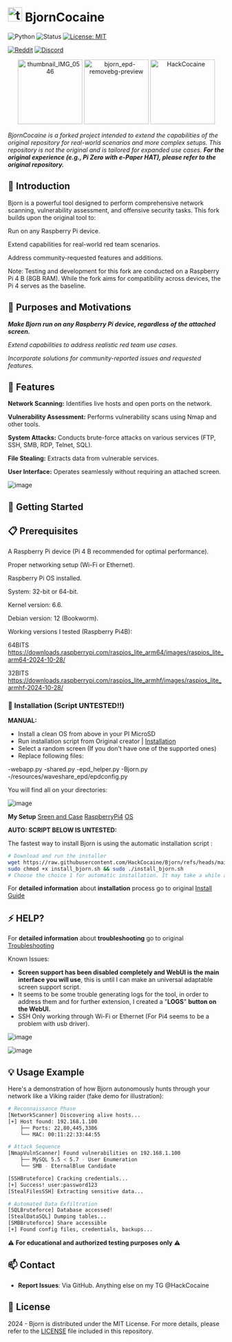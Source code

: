 

# <img src="https://github.com/user-attachments/assets/3d1e6d0d-d89e-473e-bc2e-d65b9d7c8e77" alt="thumbnail_IMG_0546" width="33"> BjornCocaine

![Python](https://img.shields.io/badge/Python-3776AB?logo=python&logoColor=fff)
![Status](https://img.shields.io/badge/Status-Development-blue.svg)
[![License: MIT](https://img.shields.io/badge/License-MIT-yellow.svg)](https://opensource.org/licenses/MIT)

[![Reddit](https://img.shields.io/badge/Reddit-Bjorn__CyberViking-orange?style=for-the-badge&logo=reddit)](https://www.reddit.com/r/Bjorn_CyberViking)
[![Discord](https://img.shields.io/badge/Discord-Join%20Us-7289DA?style=for-the-badge&logo=discord)](https://discord.com/invite/B3ZH9taVfT)

<p align="center">
  <img src="https://github.com/user-attachments/assets/c5eb4cc1-0c3d-497d-9422-1614651a84ab" alt="thumbnail_IMG_0546" width="150">
  <img src="https://github.com/user-attachments/assets/1b490f07-f28e-4418-8d41-14f1492890c6" alt="bjorn_epd-removebg-preview" width="150">
    <img src="https://github.com/user-attachments/assets/3d1e6d0d-d89e-473e-bc2e-d65b9d7c8e77" alt="HackCocaine" width="150">

</p>

*BjornCocaine is a forked project intended to extend the capabilities of the original repository for real-world scenarios and more complex setups. This repository is not the original and is tailored for expanded use cases.
**For the original experience (e.g., Pi Zero with e-Paper HAT), please refer to the original repository.***


## 📄 Introduction

Bjorn is a powerful tool designed to perform comprehensive network scanning, vulnerability assessment, and offensive security tasks. This fork builds upon the original tool to:

Run on any Raspberry Pi device.

Extend capabilities for real-world red team scenarios.

Address community-requested features and additions.

Note: Testing and development for this fork are conducted on a Raspberry Pi 4 B (8GB RAM). While the fork aims for compatibility across devices, the Pi 4 serves as the baseline.


## 🌟 Purposes and Motivations

***Make Bjorn run on any Raspberry Pi device, regardless of the attached screen.***

*Extend capabilities to address realistic red team use cases.*

*Incorporate solutions for community-reported issues and requested features.*


## 🌟 Features

**Network Scanning:** Identifies live hosts and open ports on the network.

**Vulnerability Assessment:** Performs vulnerability scans using Nmap and other tools.

**System Attacks:** Conducts brute-force attacks on various services (FTP, SSH, SMB, RDP, Telnet, SQL).

**File Stealing:** Extracts data from vulnerable services.

**User Interface:** Operates seamlessly without requiring an attached screen.

![image](https://github.com/user-attachments/assets/2968f991-a243-4671-931b-f8ae7178e1ea)


## 🚀 Getting Started

## 📋 Prerequisites

A Raspberry Pi device (Pi 4 B recommended for optimal performance).

Proper networking setup (Wi-Fi or Ethernet).

Raspberry Pi OS installed.

System: 32-bit or 64-bit.

Kernel version: 6.6.

Debian version: 12 (Bookworm).

Working versions I tested (Raspberry Pi4B):

64BITS https://downloads.raspberrypi.com/raspios_lite_arm64/images/raspios_lite_arm64-2024-10-28/

32BITS https://downloads.raspberrypi.com/raspios_lite_armhf/images/raspios_lite_armhf-2024-10-28/

### 🔨 Installation (Script UNTESTED!!)

**MANUAL:** 
- Install a clean OS from above in your PI MicroSD
- Run installation script from Original creator | [Installation](https://github.com/infinition/Bjorn?tab=readme-ov-file#-prerequisites)
- Select a random screen (If you don't have one of the supported ones)
- Replace following files:


-webapp.py
-shared.py
-epd_helper.py
-Bjorn.py
-/resources/waveshare_epd/epdconfig.py


You will find all on your directories:



![image](https://github.com/user-attachments/assets/0b0208e1-2ac2-4f5c-b8ba-544148345015)


**My Setup**
[Sreen and Case](https://www.amazon.com/-/es/Raspberry-ventilador-refrigeraci%C3%B3n-disipador-resoluci%C3%B3n/dp/B0936R564K/ref=sr_1_4?__mk_es_US=%C3%85M%C3%85%C5%BD%C3%95%C3%91&sr=8-4)
[RaspberryPi4](https://raspberrypi.cl/producto/raspberry-pi-4-modelo-b-8gb-ram/)
[OS](https://downloads.raspberrypi.com/raspios_lite_armhf/images/raspios_lite_armhf-2024-10-28/)

**AUTO: SCRIPT BELOW IS UNTESTED:**

The fastest way to install Bjorn is using the automatic installation script :

```bash
# Download and run the installer
wget https://raw.githubusercontent.com/HackCocaine/Bjorn/refs/heads/main/install_bjorn.sh
sudo chmod +x install_bjorn.sh && sudo ./install_bjorn.sh
# Choose the choice 1 for automatic installation. It may take a while as a lot of packages and modules will be installed. You must reboot at the end.
```

For **detailed information** about **installation** process go to original [Install Guide](INSTALL.md)

## ⚡ HELP?

For **detailed information** about **troubleshooting** go to original [Troubleshooting](TROUBLESHOOTING.md)

Known Issues:
- **Screen support has been disabled completely and WebUI is the main interface you will use**, this is until I can make an universal adaptable screen support script.
- It seems to be some trouble generating logs for the tool, in order to address them and for further extension, I created a "**LOGS**" **button on the WebUI.**
- SSH Only working through Wi-Fi or Ethernet (For Pi4 seems to be a problem with usb driver).

![image](https://github.com/user-attachments/assets/3f33b789-57f3-404f-b07c-b8c410502cd2)

![image](https://github.com/user-attachments/assets/fb10dddf-77f7-4c3f-98af-2e4a327d7dc9)


## 💡 Usage Example

Here's a demonstration of how Bjorn autonomously hunts through your network like a Viking raider (fake demo for illustration):

```bash
# Reconnaissance Phase
[NetworkScanner] Discovering alive hosts...
[+] Host found: 192.168.1.100
    ├── Ports: 22,80,445,3306
    └── MAC: 00:11:22:33:44:55

# Attack Sequence 
[NmapVulnScanner] Found vulnerabilities on 192.168.1.100
    ├── MySQL 5.5 < 5.7 - User Enumeration
    └── SMB - EternalBlue Candidate

[SSHBruteforce] Cracking credentials...
[+] Success! user:password123
[StealFilesSSH] Extracting sensitive data...

# Automated Data Exfiltration
[SQLBruteforce] Database accessed!
[StealDataSQL] Dumping tables...
[SMBBruteforce] Share accessible
[+] Found config files, credentials, backups...
```


⚠️ **For educational and authorized testing purposes only** ⚠️


## 📫 Contact

- **Report Issues**: Via GitHub.
Anything else on my TG @HackCocaine

## 📜 License

2024 - Bjorn is distributed under the MIT License. For more details, please refer to the [LICENSE](LICENSE) file included in this repository.
